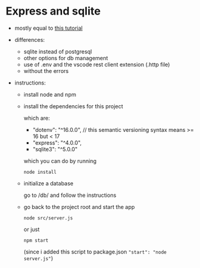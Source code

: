 # Express and sqlite

- mostly equal to [this tutorial](https://www.youtube.com/watch?v=DihOP19LQdg)

- differences:
    - sqlite instead of postgresql
    - other options for db management
    - use of .env and the vscode rest client extension (.http file)
    - without the errors

- instructions:
    - install node and npm

    - install the dependencies for this project

        which are:
        - "dotenv": "^16.0.0", // this semantic versioning syntax means >= 16 but < 17
        - "express": "^4.0.0",
        - "sqlite3": "^5.0.0"

        which you can do by running

        `node install`

    - initialize a database

        go to /db/ and follow the instructions

    - go back to the project root and start the app

        `node src/server.js`

        or just

        `npm start`

        (since i added this script to package.json `"start": "node server.js"`)